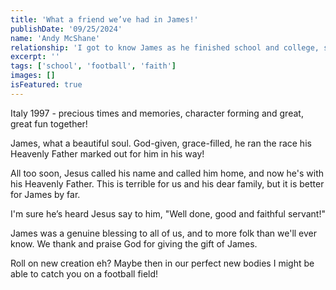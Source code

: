 ```yaml
---
title: 'What a friend we’ve had in James!'
publishDate: '09/25/2024'
name: 'Andy McShane'
relationship: 'I got to know James as he finished school and college, summer holidays working at Farringtons, soccer schools and holidaying in Italy'
excerpt: ''
tags: ['school', 'football', 'faith']
images: []
isFeatured: true
---
```


Italy 1997 - precious times and memories, character forming and great, great fun together! 

James, what a beautiful soul. God-given, grace-filled, he ran the race his Heavenly Father marked out for him in his way!

All too soon, Jesus called his name and called him home, and now he's with his Heavenly Father. This is terrible for us and his dear family, but it is better for James by far. 

I'm sure he’s heard Jesus say to him, "Well done, good and faithful servant!"

James was a genuine blessing to all of us, and to more folk than we'll ever know. We thank and praise God for giving the gift of James.

Roll on new creation eh? Maybe then in our perfect new bodies I might be able to catch you on a football field!